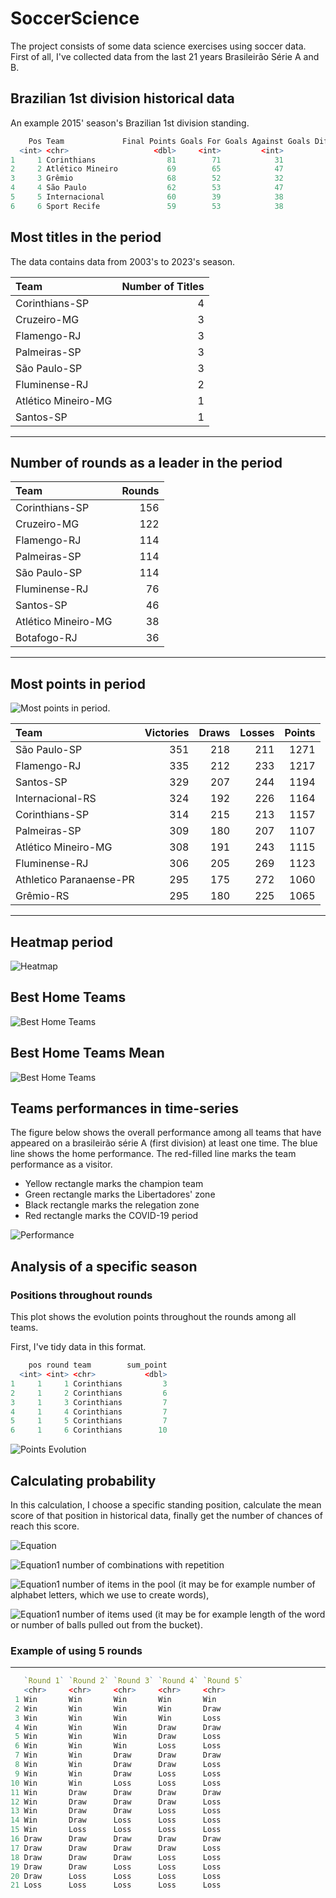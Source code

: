 # SoccerScience


The project consists of some data science exercises using soccer data.
First of all, I've collected data from the last 21 years Brasileirão Série A and B.
## Brazilian 1st division historical data

An example 2015' season's Brazilian 1st division standing.

```R
    Pos Team             Final Points Goals For Goals Against Goals Difference  Year
  <int> <chr>                   <dbl>     <int>         <int>            <int> <int>
1     1 Corinthians                81        71            31               40  2015
2     2 Atlético Mineiro           69        65            47               18  2015
3     3 Grêmio                     68        52            32               20  2015
4     4 São Paulo                  62        53            47                6  2015
5     5 Internacional              60        39            38                1  2015
6     6 Sport Recife               59        53            38               15  2015
```


## Most titles in the period

The data contains data from 2003's to 2023's season.

|Team          | Number of Titles|
|:--------------|-----:|
|Corinthians-SP      |  4|
|Cruzeiro-MG         |  3|
|Flamengo-RJ         |  3|
|Palmeiras-SP        |  3|
|São Paulo-SP        |  3|
|Fluminense-RJ       |  2|
|Atlético Mineiro-MG |  1|
|Santos-SP           |  1|

---
## Number of rounds as a leader in the period

|Team          | Rounds|
|:--------------|-----:|
|Corinthians-SP      | 156|
|Cruzeiro-MG         | 122|
|Flamengo-RJ         | 114|
|Palmeiras-SP        | 114|
|São Paulo-SP        | 114|
|Fluminense-RJ       |  76|
|Santos-SP           |  46|
|Atlético Mineiro-MG |  38|
|Botafogo-RJ         |  36|

---
## Most points in period


![Most points in period](./plots/ranking_by_points.gif).


|Team                    | Victories| Draws| Losses| Points|
|:-----------------------|---------:|-----:|------:|------:|
|São Paulo-SP            |       351|   218|    211|   1271|
|Flamengo-RJ             |       335|   212|    233|   1217|
|Santos-SP               |       329|   207|    244|   1194|
|Internacional-RS        |       324|   192|    226|   1164|
|Corinthians-SP          |       314|   215|    213|   1157|
|Palmeiras-SP            |       309|   180|    207|   1107|
|Atlético Mineiro-MG     |       308|   191|    243|   1115|
|Fluminense-RJ           |       306|   205|    269|   1123|
|Athletico Paranaense-PR |       295|   175|    272|   1060|
|Grêmio-RS               |       295|   180|    225|   1065|

---

## Heatmap period

![Heatmap](./plots/heatmap_seria.png)

## Best Home Teams

![Best Home Teams](./plots/best_homes_overall.png)


## Best Home Teams Mean

![Best Home Teams](./plots/best_homes_mean.png)


## Teams performances in time-series

The figure below shows the overall performance among all teams that have appeared on a brasileirão série A (first division) at least one time. The blue line shows the home performance. The red-filled line marks the team performance as a visitor.


  - Yellow rectangle marks the champion team
  - Green rectangle marks the Libertadores' zone
  - Black rectangle marks the relegation zone
  - Red rectangle marks the COVID-19 period


![Performance](./plots/performance.png)

## Analysis of a specific season

### Positions throughout rounds

This plot shows the evolution points throughout the rounds among all teams.

First, I've tidy data in this format.

```R
    pos round team        sum_point
  <int> <int> <chr>           <dbl>
1     1     1 Corinthians         3
2     1     2 Corinthians         6
3     1     3 Corinthians         7
4     1     4 Corinthians         7
5     1     5 Corinthians         7
6     1     6 Corinthians        10
```

![Points Evolution](./plots/evolution_points.png)


## Calculating probability

In this calculation, I choose a specific standing position, calculate the mean score of that position in historical data, finally get the number of chances of reach this score.

![Equation](./equations/equation.svg)

![Equation1](./equations/equation(1).svg)
number of combinations with repetition

![Equation1](./equations/equation(2).svg)
number of items in the pool (it may be for example number of alphabet letters, which we use to create words),

![Equation1](./equations/equation(3).svg)
number of items used (it may be for example length of the word or number of balls pulled out from the bucket).

### Example of using 5 rounds

---

```R
   `Round 1` `Round 2` `Round 3` `Round 4` `Round 5`
   <chr>     <chr>     <chr>     <chr>     <chr>
 1 Win       Win       Win       Win       Win
 2 Win       Win       Win       Win       Draw
 3 Win       Win       Win       Win       Loss
 4 Win       Win       Win       Draw      Draw
 5 Win       Win       Win       Draw      Loss
 6 Win       Win       Win       Loss      Loss
 7 Win       Win       Draw      Draw      Draw
 8 Win       Win       Draw      Draw      Loss
 9 Win       Win       Draw      Loss      Loss
10 Win       Win       Loss      Loss      Loss
11 Win       Draw      Draw      Draw      Draw
12 Win       Draw      Draw      Draw      Loss
13 Win       Draw      Draw      Loss      Loss
14 Win       Draw      Loss      Loss      Loss
15 Win       Loss      Loss      Loss      Loss
16 Draw      Draw      Draw      Draw      Draw
17 Draw      Draw      Draw      Draw      Loss
18 Draw      Draw      Draw      Loss      Loss
19 Draw      Draw      Loss      Loss      Loss
20 Draw      Loss      Loss      Loss      Loss
21 Loss      Loss      Loss      Loss      Loss
```

